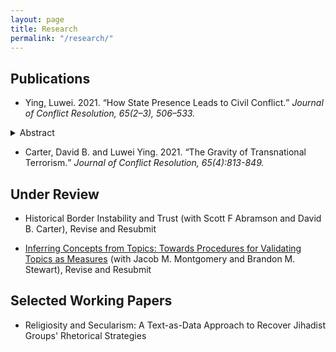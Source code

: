 ```yaml
---
layout: page
title: Research
permalink: "/research/"
---
```


## Publications
* Ying, Luwei. 2021. <q>How State Presence Leads to Civil Conflict.</q> <i>Journal of Conflict Resolution, 65(2–3), 506–533.</i> 
<details><summary>Abstract</summary>
<p>
Political scientists and policy-makers have long argued that state weakness leads to civil confl ict while enhancing state power helps prevent violence. Why, then, has increased state capacity worldwide recently coincided with more civil conflicts? This study argues that enhanced state presence at the sub-national level -- a symptom of growing state capacity -- may induce violent resistance from the established non-state powers such as local leaders and communities in the short term. Empirically, I conduct two analyses, one at the province level and the other at the ethnic group level. To measure state presence, I use accuracy of census data in the first analysis and global ground transportation data in the second analysis. Results demonstrate that increased state presence triggers civil conflict, particularly in the first five years of such increasing state presence, and this effect is stronger in remote and ethnically heterogeneous regions. Evidence also suggests that ethnic groups settled in peripheral regions are prominent resisters to state penetration. This paper thus expands prior understanding of the role of state power in civil conflicts.
</p>
</details>


* Carter, David B. and Luwei Ying. 2021. <q>The Gravity of Transnational Terrorism.</q> <i>Journal of Conflict Resolution, 65(4):813-849.</i>

<!-- +## Invited to Revise and Resubmit or Under Review+ -->
## Under Review
* Historical Border Instability and Trust (with Scott F Abramson and David B. Carter), Revise and Resubmit

* <a href="/files/yms_validation.pdf">Inferring Concepts from Topics: Towards Procedures for Validating Topics as Measures</a> (with Jacob M. Montgomery and Brandon M. Stewart), Revise and Resubmit

## Selected Working Papers

* Religiosity and Secularism: A Text-as-Data Approach to Recover Jihadist Groups' Rhetorical Strategies